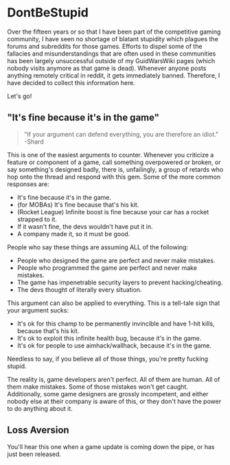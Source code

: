 # DontBeStupid
Over the fifteen years or so that I have been part of the competitive gaming community, I have seen no shortage of blatant stupidity which plagues the forums and subreddits for those games. Efforts to dispel some of the fallacies and misunderstandings that are often used in these communities has been largely unsuccessful outside of my GuidWarsWiki pages (which nobody visits anymore as that game is dead). Whenever anyone posts anything remotely critical in reddit, it gets immediately banned. Therefore, I have decided to collect this information here.

Let's go!

## "It's fine because it's in the game"

> "If your argument can defend everything, you are therefore an idiot."  
> -Shard

This is one of the easiest arguments to counter. Whenever you criticize a feature or component of a game, call something overpowered or broken, or say something's designed badly, there is, unfailingly, a group of retards who hop onto the thread and respond with this gem. Some of the more common responses are:

- It's fine because it's in the game.
- (for MOBAs) It's fine because that's his kit.
- (Rocket League) Infinite boost is fine because your car has a rocket strapped to it.
- If it wasn't fine, the devs wouldn't have put it in.
- A company made it, so it must be good.

People who say these things are assuming ALL of the following:

- People who designed the game are perfect and never make mistakes.
- People who programmed the game are perfect and never make mistakes.
- The game has impenetrable security layers to prevent hacking/cheating.
- The devs thought of literally every situation.

This argument can also be applied to everything. This is a tell-tale sign that your argument sucks:
- It's ok for this champ to be permanently invincible and have 1-hit kills, because that's his kit.
- It's ok to exploit this infinite health bug, because it's in the game.
- It's ok for people to use aimhack/wallhack, because it's in the game.

Needless to say, if you believe all of those things, you're pretty fucking stupid.

The reality is, game developers aren't perfect. All of them are human. All of them make mistakes. Some of those mistakes won't get caught. Additionally, some game designers are grossly incompetent, and either nobody else at their company is aware of this, or they don't have the power to do anything about it.

## Loss Aversion

You'll hear this one when a game update is coming down the pipe, or has just been released.
